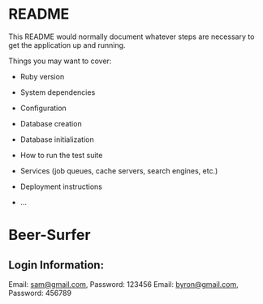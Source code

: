 # README

This README would normally document whatever steps are necessary to get the
application up and running.

Things you may want to cover:

* Ruby version

* System dependencies

* Configuration

* Database creation

* Database initialization

* How to run the test suite

* Services (job queues, cache servers, search engines, etc.)

* Deployment instructions

* ...
# Beer-Surfer

## Login Information:
Email: sam@gmail.com, Password: 123456
Email: byron@gmail.com, Password: 456789
